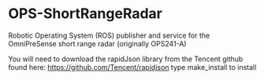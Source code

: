 # OPS-ShortRangeRadar
Robotic Operating System (ROS) publisher and service for the OmniPreSense short range radar (originally OPS241-A)

You will need to download the rapidJson library from the Tencent github found here: https://github.com/Tencent/rapidjson
type make_install to install

